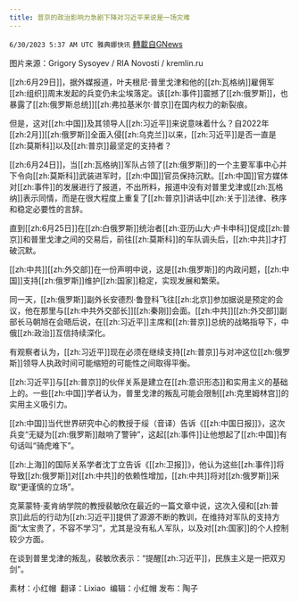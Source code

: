 ```yaml
---
title: 普京的政治影响力急剧下降对习近平来说是一场灾难
---
```

`6/30/2023 5:37 AM UTC 雅典娜快讯` [轉載自GNews](https://gnews.org/articles/1425369)

图片来源：Grigory Sysoyev / RIA Novosti / kremlin.ru

[[zh:6月29日]]，据外媒报道，叶夫根尼·普里戈津和他的[[zh:瓦格纳]]雇佣军[[zh:组织]]周末发起的兵变仍未尘埃落定。该[[zh:事件]]震撼了[[zh:俄罗斯]]，也暴露了[[zh:俄罗斯总统]][[zh:弗拉基米尔·普京]]在国内权力的新裂痕。

但是，这对[[zh:中国]]及其领导人[[zh:习近平]]来说意味着什么？自2022年[[zh:2月]][[zh:俄罗斯]]全面入侵[[zh:乌克兰]]以来，[[zh:习近平]]是否一直是[[zh:莫斯科]]以及[[zh:普京]]最坚定的支持者？

[[zh:6月24日]]，当[[zh:瓦格纳]]军队占领了[[zh:俄罗斯]]的一个主要军事中心并下令向[[zh:莫斯科]]武装进军时，[[zh:中国]]官员保持沉默。[[zh:中国]]官方媒体对[[zh:事件]]的发展进行了报道，不出所料，报道中没有对普里戈津或[[zh:瓦格纳]]表示同情，而是在很大程度上重复了[[zh:普京]]讲话中[[zh:关于]]法律、秩序和稳定必要性的言辞。

直到[[zh:6月25日]]在[[zh:白俄罗斯]]统治者[[zh:亚历山大·卢卡申科]]促成[[zh:普京]]和普里戈津之间的交易后，前往[[zh:莫斯科]]的车队调头后，[[zh:中共]]才打破沉默。

[[zh:中共]][[zh:外交部]]在一份声明中说，这是[[zh:俄罗斯]]的内政问题，[[zh:中国]]支持[[zh:俄罗斯]]维护[[zh:国家]]稳定，实现发展和繁荣。

同一天，[[zh:俄罗斯]]副外长安德烈·鲁登科飞往[[zh:北京]]参加据说是预定的会议，他在那里与[[zh:中共外交部长]][[zh:秦刚]]会面。[[zh:中共]][[zh:外交部]]副部长马朝旭在会晤后说，在[[zh:习近平]]主席和[[zh:普京]]总统的战略指导下，中俄[[zh:政治]]互信持续深化。

有观察者认为，[[zh:习近平]]现在必须在继续支持[[zh:普京]]与对冲这位[[zh:俄罗斯]]领导人执政时间可能缩短的可能性之间取得平衡。

[[zh:习近平]]与[[zh:普京]]的伙伴关系是建立在[[zh:意识形态]]和实用主义的基础上的。一些[[zh:中国]]学者认为，普里戈津的叛乱可能会限制[[zh:克里姆林宫]]的实用主义吸引力。

[[zh:中国]]当代世界研究中心的教授于绥（音译）告诉《[[zh:中国日报]]》，这次兵变“无疑为[[zh:俄罗斯]]敲响了警钟”，这起[[zh:事件]]让他想起了[[zh:中国]]有句话叫“骑虎难下”。

[[zh:上海]]的国际关系学者沈丁立告诉《[[zh:卫报]]》，他认为这些[[zh:事件]]将导致[[zh:俄罗斯]]对[[zh:中共]]的依赖性增加，[[zh:中共]]将对[[zh:俄罗斯]]采取“更谨慎的立场”。

克莱蒙特·麦肯纳学院的教授裴敏欣在最近的一篇文章中说，这次入侵和[[zh:普京]]此后的行动为[[zh:习近平]]提供了源源不断的教训，在维持对军队的支持方面“太宝贵了，不容不学习”，尤其是没有私人军队，以及对[[zh:国家]]的个人控制较少方面。

在谈到普里戈津的叛乱，裴敏欣表示：“提醒[[zh:习近平]]，民族主义是一把双刃剑”。

素材：小红帽   翻译：Lixiao    编辑：小红帽  发布：陶子



